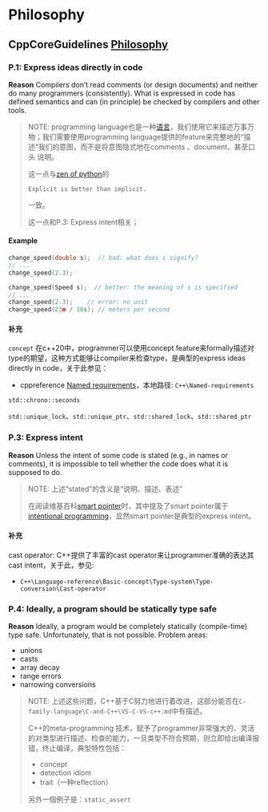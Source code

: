 # Philosophy



## CppCoreGuidelines [Philosophy](http://isocpp.github.io/CppCoreGuidelines/CppCoreGuidelines#p-philosophy)

### P.1: Express ideas directly in code

**Reason** Compilers don’t read comments (or design documents) and neither do many programmers (consistently). What is expressed in code has defined semantics and can (in principle) be checked by compilers and other tools.

> NOTE: programming language也是一种[语言](https://dengking.github.io/Post/Language/Language/)，我们使用它来描述万事万物；我们需要使用programming language提供的feature来完整地的“描述”我们的意图，而不是将意图隐式地在comments 、document、甚至口头 说明。
>
> 这一点与[zen of python](https://www.python.org/dev/peps/pep-0020/)的
>
> ```
> Explicit is better than implicit.
> ```
>
> 一致。
>
> 这一点和P.3: Express intent相关；



#### Example

```c++
change_speed(double s);  // bad: what does s signify?
// ...
change_speed(2.3);
```

```c++
change_speed(Speed s);  // better: the meaning of s is specified
// ...
change_speed(2.3);    // error: no unit
change_speed(23m / 10s); // meters per second
```



#### 补充

`concept` 在c++20中，programmer可以使用concept feature来formally描述对type的期望，这种方式能够让compiler来检查type，是典型的express ideas directly in code，关于此参见：

- cppreference [Named requirements](https://en.cppreference.com/w/cpp/named_req)，本地路径: `C++\Named-requirements`

`std::chrono::seconds`

`std::unique_lock`、`std::unique_ptr`、`std::shared_lock`、`std::shared_ptr`



### P.3: Express intent

**Reason** Unless the intent of some code is stated (e.g., in names or comments), it is impossible to tell whether the code does what it is supposed to do.

> NOTE: 上述“stated”的含义是“说明、描述、表述”
>
> 在阅读维基百科[smart pointer](https://en.wikipedia.org/wiki/Smart_pointer)时，其中提及了smart pointer属于[intentional programming](https://en.wikipedia.org/wiki/Intentional_programming)，显然smart pointer是典型的express intent。

#### 补充

cast operator: C++提供了丰富的cast operator来让programmer准确的表达其cast intent，关于此，参见:

- `C++\Language-reference\Basic-concept\Type-system\Type-conversion\Cast-operator`



### P.4: Ideally, a program should be statically type safe

**Reason** Ideally, a program would be completely statically (compile-time) type safe. Unfortunately, that is
not possible. Problem areas:

- unions
- casts
- array decay
- range errors
- narrowing conversions

> NOTE: 上述这些问题，C++基于C努力地进行着改进，这部分能否在`C-family-language\C-and-C++\VS-C-VS-c++.md`中有描述。
>
> C++的meta-programming 技术，赋予了programmer非常强大的、灵活的对类型进行描述、检查的能力，一旦类型不符合预期，则立即给出编译报错，终止编译，典型特性包括：
>
> - concept
> - detection idiom
> - trait（一种reflection）
>
> 另外一個例子是：`static_assert`




